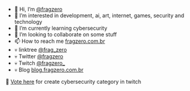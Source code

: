 - 👋 Hi, I’m [@fragzero](http://github.fragzero.com.br)
- 👀 I’m interested in development, ai, art, internet, games, security and technology
- 🌱 I’m currently learning cybersecurity
- 💞️ I’m looking to collaborate on some stuff
- 📫 How to reach me [fragzero.com.br](http://fragzero.com.br)
- :skull: linktree [@frag_zero](http://linktr.ee/frag_zero)
- :skull: Twitter [@fragzero](http://twitter.fragzero.com.br)
- :skull: Twitch [@fragzero_](http://twitch.fragzero.com.br)
- :skull: Blog [blog.fragzero.com.br](http://blog.fragzero.com.br)



:red_circle: [Vote here](https://twitch.uservoice.com/forums/310210-discover/suggestions/43149327-cybersecurity) for create cybersecurity category in twitch
